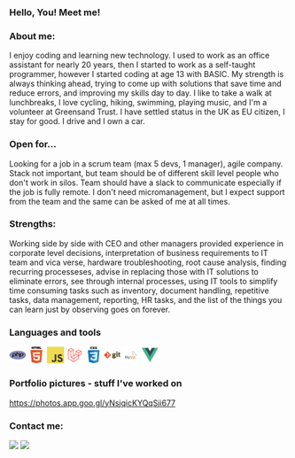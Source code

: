 ### Hello, You! Meet me!

### About me:
I enjoy coding and learning new technology. I used to work as an office assistant for nearly 20 years, then I started to work as a self-taught programmer, however I started coding at age 13 with BASIC. My strength is always thinking ahead, trying to come up with solutions that save time and reduce errors, and improving my skills day to day. I like to take a walk at lunchbreaks, I love cycling, hiking, swimming, playing music, and I'm a volunteer at Greensand Trust. I have settled status in the UK as EU citizen, I stay for good. I drive and I own a car.

### Open for...
Looking for a job in a scrum team (max 5 devs, 1 manager), agile company. Stack not important, but team should be of different skill level people who don't work in silos. Team should have a slack to communicate especially if the job is fully remote. I don't need micromanagement, but I expect support from the team and the same can be asked of me at all times. 

### Strengths:

Working side by side with CEO and other managers provided experience in corporate level decisions, interpretation of business requirements to IT team and vica verse, hardware troubleshooting, root cause analysis, finding recurring processeses, advise in replacing those with IT solutions to eliminate errors, see through internal processes, using IT tools to simplify time consuming tasks such as inventory,  document handling, repetitive tasks, data management, reporting, HR tasks, and the list of the things you can learn just by observing goes on forever. 

### Languages and tools
<span>
<img src="https://raw.githubusercontent.com/github/explore/ccc16358ac4530c6a69b1b80c7223cd2744dea83/topics/php/php.png" height="6%" width="6%" />
<img src="https://raw.githubusercontent.com/github/explore/ccc16358ac4530c6a69b1b80c7223cd2744dea83/topics/html/html.png" height="6%" width="6%" />
<img src="https://raw.githubusercontent.com/github/explore/ccc16358ac4530c6a69b1b80c7223cd2744dea83/topics/javascript/javascript.png" height="6%" width="6%" />
<img src="https://raw.githubusercontent.com/github/explore/ccc16358ac4530c6a69b1b80c7223cd2744dea83/topics/laravel/laravel.png" height="6%" width="6%" />
<img src="https://raw.githubusercontent.com/github/explore/ccc16358ac4530c6a69b1b80c7223cd2744dea83/topics/css/css.png" height="6%" width="6%" />
<img src="https://raw.githubusercontent.com/github/explore/ccc16358ac4530c6a69b1b80c7223cd2744dea83/topics/git/git.png" height="6%" width="6%" />
<img src="https://raw.githubusercontent.com/github/explore/ccc16358ac4530c6a69b1b80c7223cd2744dea83/topics/mysql/mysql.png" height="6%" width="6%" />
<img src="https://raw.githubusercontent.com/github/explore/ccc16358ac4530c6a69b1b80c7223cd2744dea83/topics/vue/vue.png" height="6%" width="6%" />
</span>

### Portfolio pictures - stuff I've worked on
https://photos.app.goo.gl/yNsjqicKYQqSji677

### Contact me:

[<img src="https://cdn.jsdelivr.net/npm/simple-icons@v3/icons/twitter.svg" width="26px">](https://twitter.com/Dgloria_Web)
[<img src="https://cdn.jsdelivr.net/npm/simple-icons@v3/icons/gmail.svg" width="26px">](mailto:dgloria.web@gmail.com)

<!-- 1da1f2 twitter -->
<br/>
<br/>

<!--
**dgloriaweb/dgloriaweb** is a ✨ _special_ ✨ repository because its `README.md` (this file) appears on your GitHub profile.

Here are some ideas to get you started:

- 🔭 I’m currently working on ...
- 🌱 I’m currently learning ...
- 👯 I’m looking to collaborate on ...
- 🤔 I’m looking for help with ...
- 💬 Ask me about ...
- 📫 How to reach me: ...
- 😄 Pronouns: ...
- ⚡ Fun fact: ...
-->
